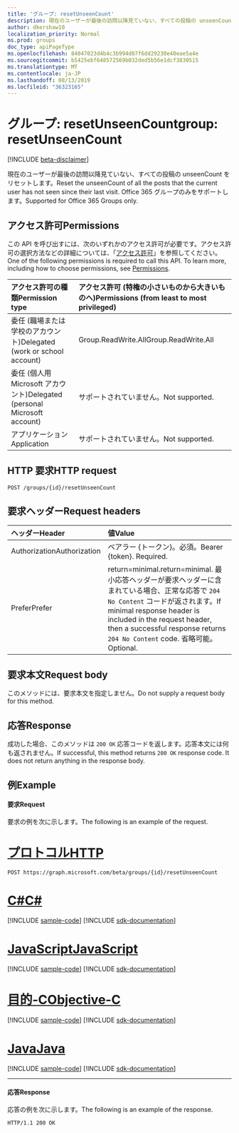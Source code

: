```yaml
---
title: 'グループ: resetUnseenCount'
description: 現在のユーザーが最後の訪問以降見ていない、すべての投稿の unseenCount をリセットします。 Office 365 グループのみをサポートします。
author: dkershaw10
localization_priority: Normal
ms.prod: groups
doc_type: apiPageType
ms.openlocfilehash: 84047023d4b4c3b994d07f6dd29230e40eae5a4e
ms.sourcegitcommit: b5425ebf648572569b032ded5b56e1dcf3830515
ms.translationtype: MT
ms.contentlocale: ja-JP
ms.lasthandoff: 08/13/2019
ms.locfileid: "36323165"
---
```

# <a name="group-resetunseencount"></a><span data-ttu-id="2fc86-104">グループ: resetUnseenCount</span><span class="sxs-lookup"><span data-stu-id="2fc86-104">group: resetUnseenCount</span></span>

[!INCLUDE [beta-disclaimer](../../includes/beta-disclaimer.md)]

<span data-ttu-id="2fc86-105">現在のユーザーが最後の訪問以降見ていない、すべての投稿の unseenCount をリセットします。</span><span class="sxs-lookup"><span data-stu-id="2fc86-105">Reset the unseenCount of all the posts that the current user has not seen since their last visit.</span></span> <span data-ttu-id="2fc86-106">Office 365 グループのみをサポートします。</span><span class="sxs-lookup"><span data-stu-id="2fc86-106">Supported for Office 365 Groups only.</span></span>

## <a name="permissions"></a><span data-ttu-id="2fc86-107">アクセス許可</span><span class="sxs-lookup"><span data-stu-id="2fc86-107">Permissions</span></span>
<span data-ttu-id="2fc86-p103">この API を呼び出すには、次のいずれかのアクセス許可が必要です。アクセス許可の選択方法などの詳細については、「[アクセス許可](/graph/permissions-reference)」を参照してください。</span><span class="sxs-lookup"><span data-stu-id="2fc86-p103">One of the following permissions is required to call this API. To learn more, including how to choose permissions, see [Permissions](/graph/permissions-reference).</span></span>

|<span data-ttu-id="2fc86-110">アクセス許可の種類</span><span class="sxs-lookup"><span data-stu-id="2fc86-110">Permission type</span></span>      | <span data-ttu-id="2fc86-111">アクセス許可 (特権の小さいものから大きいものへ)</span><span class="sxs-lookup"><span data-stu-id="2fc86-111">Permissions (from least to most privileged)</span></span>              |
|:--------------------|:---------------------------------------------------------|
|<span data-ttu-id="2fc86-112">委任 (職場または学校のアカウント)</span><span class="sxs-lookup"><span data-stu-id="2fc86-112">Delegated (work or school account)</span></span> | <span data-ttu-id="2fc86-113">Group.ReadWrite.All</span><span class="sxs-lookup"><span data-stu-id="2fc86-113">Group.ReadWrite.All</span></span>    |
|<span data-ttu-id="2fc86-114">委任 (個人用 Microsoft アカウント)</span><span class="sxs-lookup"><span data-stu-id="2fc86-114">Delegated (personal Microsoft account)</span></span> | <span data-ttu-id="2fc86-115">サポートされていません。</span><span class="sxs-lookup"><span data-stu-id="2fc86-115">Not supported.</span></span>    |
|<span data-ttu-id="2fc86-116">アプリケーション</span><span class="sxs-lookup"><span data-stu-id="2fc86-116">Application</span></span> | <span data-ttu-id="2fc86-117">サポートされていません。</span><span class="sxs-lookup"><span data-stu-id="2fc86-117">Not supported.</span></span> |

## <a name="http-request"></a><span data-ttu-id="2fc86-118">HTTP 要求</span><span class="sxs-lookup"><span data-stu-id="2fc86-118">HTTP request</span></span>
<!-- { "blockType": "ignored" } -->
```http
POST /groups/{id}/resetUnseenCount
```
## <a name="request-headers"></a><span data-ttu-id="2fc86-119">要求ヘッダー</span><span class="sxs-lookup"><span data-stu-id="2fc86-119">Request headers</span></span>
| <span data-ttu-id="2fc86-120">ヘッダー</span><span class="sxs-lookup"><span data-stu-id="2fc86-120">Header</span></span>       | <span data-ttu-id="2fc86-121">値</span><span class="sxs-lookup"><span data-stu-id="2fc86-121">Value</span></span> |
|:---------------|:--------|
| <span data-ttu-id="2fc86-122">Authorization</span><span class="sxs-lookup"><span data-stu-id="2fc86-122">Authorization</span></span>  | <span data-ttu-id="2fc86-p104">ベアラー {トークン}。必須。</span><span class="sxs-lookup"><span data-stu-id="2fc86-p104">Bearer {token}. Required.</span></span>  |
| <span data-ttu-id="2fc86-125">Prefer</span><span class="sxs-lookup"><span data-stu-id="2fc86-125">Prefer</span></span> | <span data-ttu-id="2fc86-126">return=minimal.</span><span class="sxs-lookup"><span data-stu-id="2fc86-126">return=minimal.</span></span> <span data-ttu-id="2fc86-127">最小応答ヘッダーが要求ヘッダーに含まれている場合、正常な応答で `204 No Content` コードが返されます。</span><span class="sxs-lookup"><span data-stu-id="2fc86-127">If minimal response header is included in the request header, then a successful response returns `204 No Content` code.</span></span> <span data-ttu-id="2fc86-128">省略可能。</span><span class="sxs-lookup"><span data-stu-id="2fc86-128">Optional.</span></span>  | 

## <a name="request-body"></a><span data-ttu-id="2fc86-129">要求本文</span><span class="sxs-lookup"><span data-stu-id="2fc86-129">Request body</span></span>
<span data-ttu-id="2fc86-130">このメソッドには、要求本文を指定しません。</span><span class="sxs-lookup"><span data-stu-id="2fc86-130">Do not supply a request body for this method.</span></span>

## <a name="response"></a><span data-ttu-id="2fc86-131">応答</span><span class="sxs-lookup"><span data-stu-id="2fc86-131">Response</span></span>
<span data-ttu-id="2fc86-p106">成功した場合、このメソッドは `200 OK` 応答コードを返します。応答本文には何も返されません。</span><span class="sxs-lookup"><span data-stu-id="2fc86-p106">If successful, this method returns `200 OK` response code. It does not return anything in the response body.</span></span>

## <a name="example"></a><span data-ttu-id="2fc86-134">例</span><span class="sxs-lookup"><span data-stu-id="2fc86-134">Example</span></span>
#### <a name="request"></a><span data-ttu-id="2fc86-135">要求</span><span class="sxs-lookup"><span data-stu-id="2fc86-135">Request</span></span>
<span data-ttu-id="2fc86-136">要求の例を次に示します。</span><span class="sxs-lookup"><span data-stu-id="2fc86-136">The following is an example of the request.</span></span>

# <a name="httptabhttp"></a>[<span data-ttu-id="2fc86-137">プロトコル</span><span class="sxs-lookup"><span data-stu-id="2fc86-137">HTTP</span></span>](#tab/http)
<!-- {
  "blockType": "request",
  "name": "group_resetunseencount"
}-->
```http
POST https://graph.microsoft.com/beta/groups/{id}/resetUnseenCount
```
# <a name="ctabcsharp"></a>[<span data-ttu-id="2fc86-138">C#</span><span class="sxs-lookup"><span data-stu-id="2fc86-138">C#</span></span>](#tab/csharp)
[!INCLUDE [sample-code](../includes/snippets/csharp/group-resetunseencount-csharp-snippets.md)]
[!INCLUDE [sdk-documentation](../includes/snippets/snippets-sdk-documentation-link.md)]

# <a name="javascripttabjavascript"></a>[<span data-ttu-id="2fc86-139">JavaScript</span><span class="sxs-lookup"><span data-stu-id="2fc86-139">JavaScript</span></span>](#tab/javascript)
[!INCLUDE [sample-code](../includes/snippets/javascript/group-resetunseencount-javascript-snippets.md)]
[!INCLUDE [sdk-documentation](../includes/snippets/snippets-sdk-documentation-link.md)]

# <a name="objective-ctabobjc"></a>[<span data-ttu-id="2fc86-140">目的-C</span><span class="sxs-lookup"><span data-stu-id="2fc86-140">Objective-C</span></span>](#tab/objc)
[!INCLUDE [sample-code](../includes/snippets/objc/group-resetunseencount-objc-snippets.md)]
[!INCLUDE [sdk-documentation](../includes/snippets/snippets-sdk-documentation-link.md)]

# <a name="javatabjava"></a>[<span data-ttu-id="2fc86-141">Java</span><span class="sxs-lookup"><span data-stu-id="2fc86-141">Java</span></span>](#tab/java)
[!INCLUDE [sample-code](../includes/snippets/java/group-resetunseencount-java-snippets.md)]
[!INCLUDE [sdk-documentation](../includes/snippets/snippets-sdk-documentation-link.md)]

---


#### <a name="response"></a><span data-ttu-id="2fc86-142">応答</span><span class="sxs-lookup"><span data-stu-id="2fc86-142">Response</span></span>
<span data-ttu-id="2fc86-143">応答の例を次に示します。</span><span class="sxs-lookup"><span data-stu-id="2fc86-143">The following is an example of the response.</span></span> 
<!-- {
  "blockType": "response",
  "truncated": true
} -->
```http
HTTP/1.1 200 OK
```

<!-- uuid: 8fcb5dbc-d5aa-4681-8e31-b001d5168d79
2015-10-25 14:57:30 UTC -->
<!--
{
  "type": "#page.annotation",
  "description": "group: resetUnseenCount",
  "keywords": "",
  "section": "documentation",
  "tocPath": "",
  "suppressions": [
  ]
}
-->
